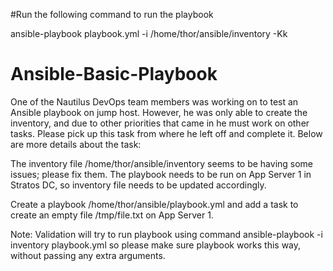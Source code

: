 #Run the following command to run the playbook

ansible-playbook playbook.yml -i /home/thor/ansible/inventory -Kk

# Ansible-Basic-Playbook

One of the Nautilus DevOps team members was working on to test an Ansible playbook on jump host. However, he was only able to create the inventory, and due to other priorities that came in he must work on other tasks. Please pick up this task from where he left off and complete it. Below are more details about the task:


The inventory file /home/thor/ansible/inventory seems to be having some issues; please fix them. The playbook needs to be run on App Server 1 in Stratos DC, so inventory file needs to be updated accordingly.

Create a playbook /home/thor/ansible/playbook.yml and add a task to create an empty file /tmp/file.txt on App Server 1.

Note: Validation will try to run playbook using command ansible-playbook -i inventory playbook.yml so please make sure playbook works this way, without passing any extra arguments.
